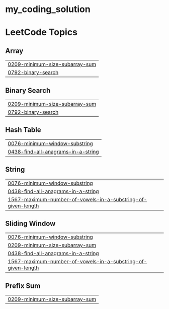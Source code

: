 # my_coding_solution
<!---LeetCode Topics Start-->
# LeetCode Topics
## Array
|  |
| ------- |
| [0209-minimum-size-subarray-sum](https://github.com/priyanshn8387/my_coding_solution/tree/master/0209-minimum-size-subarray-sum) |
| [0792-binary-search](https://github.com/priyanshn8387/my_coding_solution/tree/master/0792-binary-search) |
## Binary Search
|  |
| ------- |
| [0209-minimum-size-subarray-sum](https://github.com/priyanshn8387/my_coding_solution/tree/master/0209-minimum-size-subarray-sum) |
| [0792-binary-search](https://github.com/priyanshn8387/my_coding_solution/tree/master/0792-binary-search) |
## Hash Table
|  |
| ------- |
| [0076-minimum-window-substring](https://github.com/priyanshn8387/my_coding_solution/tree/master/0076-minimum-window-substring) |
| [0438-find-all-anagrams-in-a-string](https://github.com/priyanshn8387/my_coding_solution/tree/master/0438-find-all-anagrams-in-a-string) |
## String
|  |
| ------- |
| [0076-minimum-window-substring](https://github.com/priyanshn8387/my_coding_solution/tree/master/0076-minimum-window-substring) |
| [0438-find-all-anagrams-in-a-string](https://github.com/priyanshn8387/my_coding_solution/tree/master/0438-find-all-anagrams-in-a-string) |
| [1567-maximum-number-of-vowels-in-a-substring-of-given-length](https://github.com/priyanshn8387/my_coding_solution/tree/master/1567-maximum-number-of-vowels-in-a-substring-of-given-length) |
## Sliding Window
|  |
| ------- |
| [0076-minimum-window-substring](https://github.com/priyanshn8387/my_coding_solution/tree/master/0076-minimum-window-substring) |
| [0209-minimum-size-subarray-sum](https://github.com/priyanshn8387/my_coding_solution/tree/master/0209-minimum-size-subarray-sum) |
| [0438-find-all-anagrams-in-a-string](https://github.com/priyanshn8387/my_coding_solution/tree/master/0438-find-all-anagrams-in-a-string) |
| [1567-maximum-number-of-vowels-in-a-substring-of-given-length](https://github.com/priyanshn8387/my_coding_solution/tree/master/1567-maximum-number-of-vowels-in-a-substring-of-given-length) |
## Prefix Sum
|  |
| ------- |
| [0209-minimum-size-subarray-sum](https://github.com/priyanshn8387/my_coding_solution/tree/master/0209-minimum-size-subarray-sum) |
<!---LeetCode Topics End-->